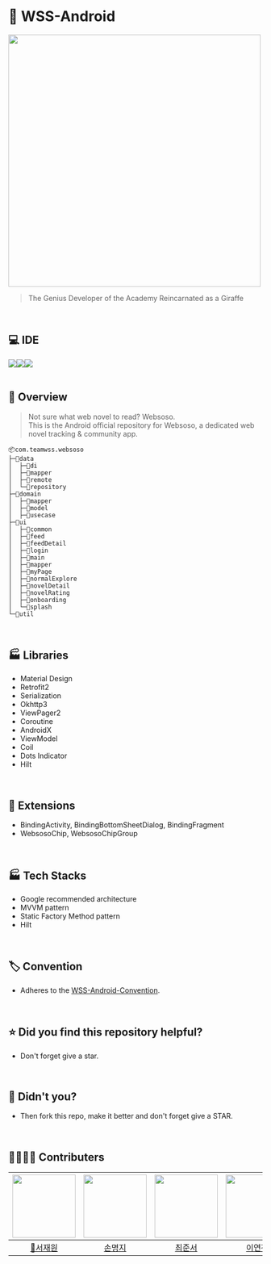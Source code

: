 # 📗 WSS-Android
<img src="https://github.com/Team-WSS/WSS-Android/assets/127238018/4d76ae12-f626-4f80-91c7-cefa4ef0378c" width="500">

> The Genius Developer of the Academy Reincarnated as a Giraffe
</br>

## 💻 IDE
<div><img src="https://img.shields.io/badge/kotlin-7F52FF?style=for-the-badge&logo=kotlin&logoColor=white"><img src="https://img.shields.io/badge/android-3DDC84?style=for-the-badge&logo=android&logoColor=white"><img src="https://img.shields.io/badge/Android%20Studio-3E81F2.svg?style=for-the-badge&logo=android-studio&logoColor=white"></div>
</br>

## 📁 Overview
> Not sure what web novel to read? Websoso.</br>
> This is the Android official repository for Websoso, a dedicated web novel tracking & community app.</br>
```
📦com.teamwss.websoso
├─📂data
│  ├─📂di
│  ├─📂mapper
│  ├─📂remote
│  └─📂repository
├─📂domain
│  ├─📂mapper
│  ├─📂model
│  ├─📂usecase
├─📂ui
│  ├─📂common
│  ├─📂feed
│  ├─📂feedDetail
│  ├─📂login
│  ├─📂main
│  ├─📂mapper
│  ├─📂myPage
│  ├─📂normalExplore
│  ├─📂novelDetail
│  ├─📂novelRating
│  ├─📂onboarding
│  └─📂splash
└─📂util
```
</br>

## 🏭 Libraries
- Material Design
- Retrofit2
- Serialization
- Okhttp3
- ViewPager2
- Coroutine
- AndroidX
- ViewModel
- Coil
- Dots Indicator
- Hilt

</br>

## 🥕 Extensions
- BindingActivity, BindingBottomSheetDialog, BindingFragment
- WebsosoChip, WebsosoChipGroup

</br>

## 🏭 Tech Stacks
- Google recommended architecture
- MVVM pattern
- Static Factory Method pattern
- Hilt

</br>

## 🏷️ Convention
- Adheres to the [WSS-Android-Convention](https://github.com/Team-WSS/WSS-Android-Convention).

</br>

## ⭐️ Did you find this repository helpful?
- Don't forget give a star.

</br>

## 🍴 Didn't you?
- Then fork this repo, make it better and don't forget give a STAR.

</br>

## 👨‍👩‍👧‍👦 Contributers
|<img src="https://avatars.githubusercontent.com/u/52442547?v=4" width="125" />|<img src="https://avatars.githubusercontent.com/u/114990782?v=4" width="125" />|<img src="https://avatars.githubusercontent.com/u/127238018?v=4" width="125" />|<img src="https://avatars.githubusercontent.com/u/144861180?v=4" width="125" />|<img src="https://avatars.githubusercontent.com/u/81347125?v=4" width="125" />|
|:---------:|:---------:|:---------:|:---------:|:---------:|
|[👑서재원](https://github.com/librarywon)|[손명지](https://github.com/m6z1)|[최준서](https://github.com/junseo511)|[이연진](https://github.com/yeonjeen)|[김세훈](https://github.com/s9hn)|
</br>
